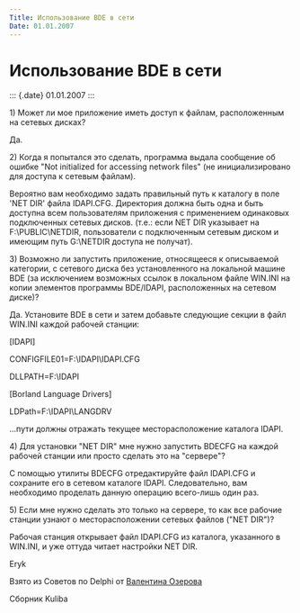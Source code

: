 ```yaml
---
Title: Использование BDE в сети
Date: 01.01.2007
---
```



Использование BDE в сети
========================

::: {.date}
01.01.2007
:::

1\) Может ли мое приложение иметь доступ к файлам, расположенным на
сетевых дисках?

Да.

2\) Когда я попытался это сделать, программа выдала сообщение об ошибке
"Not initialized for accessing network files" (не инициализировано для
доступа к сетевым файлам).

Вероятно вам необходимо задать правильный путь к каталогу в поле \'NET
DIR\' файла IDAPI.CFG. Директория должна быть одна и быть доступна всем
пользователям приложения с применением одинаковых подключенных сетевых
дисков. (т.е.: если NET DIR указывает на F:\\PUBLIC\\NETDIR,
пользователи с подключенным сетевым диском и имеющим путь G:\\NETDIR
доступа не получат).

3\) Возможно ли запустить приложение, относящееся к описываемой
категории, с сетевого диска без установленного на локальной машине BDE
(за исключением возможных ссылок в локальном файле WIN.INI на копии
элементов программы BDE/IDAPI, расположенных на сетевом диске)?

Да. Установите BDE в сети и затем добавьте следующие секции в файл
WIN.INI каждой рабочей станции:

\[IDAPI\]

CONFIGFILE01=F:\\IDAPI\\IDAPI.CFG

DLLPATH=F:\\IDAPI

\[Borland Language Drivers\]

LDPath=F:\\IDAPI\\LANGDRV

...пути должны отражать текущее месторасположение каталога IDAPI.

4\) Для установки "NET DIR" мне нужно запустить BDECFG на каждой
рабочей станции или просто сделать это на "сервере"?

C помощью утилиты BDECFG отредактируйте файл IDAPI.CFG и сохраните его в
сетевом каталоге IDAPI. Следовательно, вам необходимо проделать данную
операцию всего-лишь один раз.

5\) Если мне нужно сделать это только на сервере, то как все рабочие
станции узнают о месторасположении сетевых файлов ("NET DIR")?

Рабочая станция открывает файл IDAPI.CFG из каталога, указанного в
WIN.INI, и уже оттуда читает настройки NET DIR.

Eryk

Взято из Советов по Delphi от [Валентина Озерова](mailto:webmaster@webinspector.com)

Сборник Kuliba
